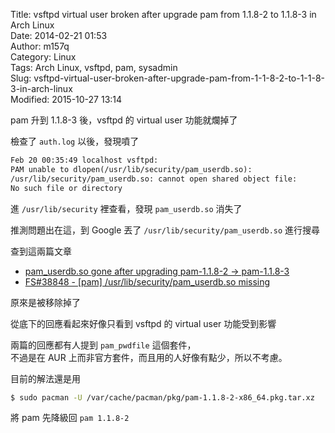Title: vsftpd virtual user broken after upgrade pam from 1.1.8-2 to 1.1.8-3 in Arch Linux  
Date: 2014-02-21 01:53  
Author: m157q  
Category: Linux  
Tags: Arch Linux, vsftpd, pam, sysadmin  
Slug: vsftpd-virtual-user-broken-after-upgrade-pam-from-1-1-8-2-to-1-1-8-3-in-arch-linux  
Modified: 2015-10-27 13:14  
  
  
pam 升到 1.1.8-3 後，vsftpd 的 virtual user 功能就爛掉了  
  
檢查了 `auth.log` 以後，發現噴了  
  
```txt  
Feb 20 00:35:49 localhost vsftpd:  
PAM unable to dlopen(/usr/lib/security/pam_userdb.so):  
/usr/lib/security/pam_userdb.so: cannot open shared object file:  
No such file or directory  
```  
  
進 `/usr/lib/security` 裡查看，發現 `pam_userdb.so` 消失了  
  
推測問題出在這，到 Google 丟了 `/usr/lib/security/pam_userdb.so` 進行搜尋  
  
查到這兩篇文章  
  
+ [pam_userdb.so gone after upgrading pam-1.1.8-2 -> pam-1.1.8-3](https://bbs.archlinux.org/viewtopic.php?pid=1382541)  
+ [FS#38848 - [pam] /usr/lib/security/pam_userdb.so missing](https://bugs.archlinux.org/task/38848)  
  
原來是被移除掉了  
  
從底下的回應看起來好像只看到 vsftpd 的 virtual user 功能受到影響  
  
兩篇的回應都有人提到 `pam_pwdfile` 這個套件，  
不過是在 AUR 上而非官方套件，而且用的人好像有點少，所以不考慮。  
  
目前的解法還是用  
  
```sh  
$ sudo pacman -U /var/cache/pacman/pkg/pam-1.1.8-2-x86_64.pkg.tar.xz  
```  
  
將 pam 先降級回 `pam 1.1.8-2`  
